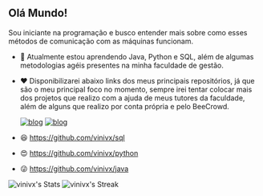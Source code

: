 ## Olá Mundo!
Sou iniciante na programação e busco entender mais sobre como esses métodos de comunicação com as máquinas funcionam.
- 🌱 Atualmente estou aprendendo Java, Python e SQL, além de algumas metodologias agéis presentes na minha faculdade de gestão.
- ❤️ Disponibilizarei abaixo links dos meus principais repositórios, já que são o meu principal foco no momento, sempre irei tentar colocar mais dos projetos que realizo com a ajuda de meus tutores da faculdade, além de alguns que realizo por conta própria e pelo BeeCrowd.


   [![blog](https://img.shields.io/badge/LinkedIn-0077B5?style=for-the-badge&logo=linkedin&logoColor=white)](https://www.linkedin.com/in/vinicius-verdiano-5b404b1a3utm_source=share&utm_campaign=share_via&utm_content=profile&utm_medium=android_app)
  [![blog](https://img.shields.io/badge/Gmail-D14836?style=for-the-badge&logo=gmail&logo)](https://mail.google.com/mail/?view=cm&to=vinivrcarvalho23@gmail.com&su=Assunto%20do%20Email&body=Olá,%20quero%20entrar%20em%20contato!)
  

 
- 😆 https://github.com/vinivx/sql
- 😍 https://github.com/vinivx/python
- 😜 https://github.com/vinivx/java
  
![vinivx's Stats](https://github-readme-stats.vercel.app/api?username=vinivx&theme=dark&show_icons=true&hide_border=true&count_private=true)
![vinivx's Streak](https://github-readme-streak-stats.herokuapp.com/?user=vinivx&theme=dark&hide_border=true)

